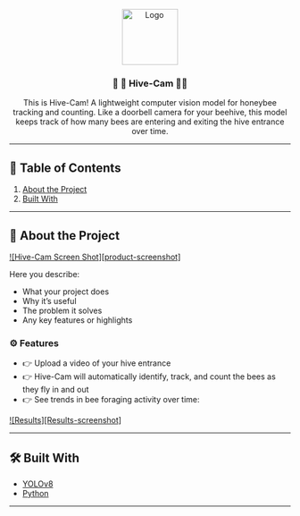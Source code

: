 <!-- PROJECT LOGO -->
<p align="center">
  <a href="https://github.com/TobysWorkshop/Hive-Cam">
    <img src="assets/logo.png" alt="Logo" width="100" height="100">
  </a>
  <h3 align="center">🎥 🐝 Hive-Cam 🐝🐝</h3>

  <p align="center">
    This is Hive-Cam! A lightweight computer vision model for honeybee tracking and counting.
    Like a doorbell camera for your beehive, this model keeps track of how many bees are entering and exiting the hive entrance over time.
    <br />
  </p>
</p>

---

## 📝 Table of Contents
1. [About the Project](#about-the-project)
2. [Built With](#built-with)


---

## 🐝 About the Project

[![Hive-Cam Screen Shot][product-screenshot]](assets/screen1.png)

Here you describe:
- What your project does
- Why it’s useful
- The problem it solves
- Any key features or highlights

### ⚙️ Features
- 👉 Upload a video of your hive entrance
- 👉 Hive-Cam will automatically identify, track, and count the bees as they fly in and out
- 👉 See trends in bee foraging activity over time:

[![Results][Results-screenshot]](assets/bee_counts_histogram.png)

---

## 🛠️ Built With

- [YOLOv8](https://yolov8.com/)
- [Python](https://www.python.org/)

---

